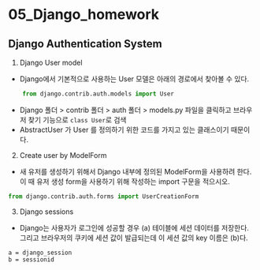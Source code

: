 # 05_Django_homework

## Django Authentication System

1. Django User model
- Django에서 기본적으로 사용하는 User 모델은 아래의 경로에서 찾아볼 수 있다.
```python
    from django.contrib.auth.models import User
```
- Django 폴더 > contrib 폴더 > auth 폴더 > models.py 파일을 클릭하고 브라우저 찾기 기능으로 `class User`로 검색
- AbstractUser 가 User 를 정의하기 위한 코드를 가지고 있는 클래스이기 때문이다.

2. Create user by ModelForm
- 새 유저를 생성하기 위해서 Django 내부에 정의된 ModelForm을 사용하려 한다. 이 때 유저 생성 form을 사용하기 위해 작성하는 import 구문을 적으시오.
```python
from django.contrib.auth.forms import UserCreationForm
```

3. Django sessions
- Django는 사용자가 로그인에 성공할 경우 (a) 테이블에 세션 데이터를 저장한다. 그리고 브라우저의 쿠키에 세션 값이 발급되는데 이 세션 값의 key 이름은 (b)다.
```
a = django_session
b = sessionid
```